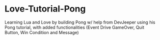 # Love-Tutorial-Pong
Learning Lua and Love by building Pong w/ help from DevJeeper using his Pong tutorial, with added functionalities (Event Drive GameOver, Quit Button, Win Condition and Message)
